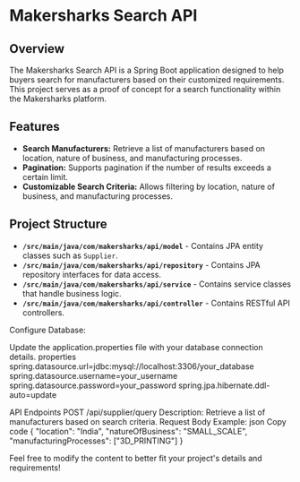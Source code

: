 # Makersharks Search API

## Overview

The Makersharks Search API is a Spring Boot application designed to help buyers search for manufacturers based on their customized requirements. This project serves as a proof of concept for a search functionality within the Makersharks platform.

## Features

- **Search Manufacturers:** Retrieve a list of manufacturers based on location, nature of business, and manufacturing processes.
- **Pagination:** Supports pagination if the number of results exceeds a certain limit.
- **Customizable Search Criteria:** Allows filtering by location, nature of business, and manufacturing processes.

## Project Structure

- **`/src/main/java/com/makersharks/api/model`** - Contains JPA entity classes such as `Supplier`.
- **`/src/main/java/com/makersharks/api/repository`** - Contains JPA repository interfaces for data access.
- **`/src/main/java/com/makersharks/api/service`** - Contains service classes that handle business logic.
- **`/src/main/java/com/makersharks/api/controller`** - Contains RESTful API controllers.

Configure Database:

Update the application.properties file with your database connection details.
properties
spring.datasource.url=jdbc:mysql://localhost:3306/your_database
spring.datasource.username=your_username
spring.datasource.password=your_password
spring.jpa.hibernate.ddl-auto=update

API Endpoints
POST /api/supplier/query
Description: Retrieve a list of manufacturers based on search criteria.
Request Body Example:
json
Copy code
{
  "location": "India",
  "natureOfBusiness": "SMALL_SCALE",
  "manufacturingProcesses": ["3D_PRINTING"]
}

Feel free to modify the content to better fit your project's details and requirements!





